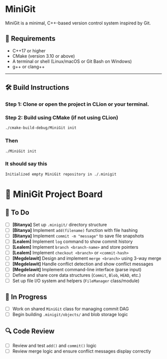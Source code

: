# MiniGit

MiniGit is a minimal, C++-based version control system inspired by Git.

## 🔧 Requirements

- C++17 or higher
- CMake (version 3.10 or above)
- A terminal or shell (Linux/macOS or Git Bash on Windows)
- g++ or clang++

---

## 🛠️ Build Instructions

### Step 1: Clone or open the project in CLion or your terminal.

### Step 2: Build using CMake (if not using CLion)

```bash
./cmake-build-debug/MiniGit init
```
### Then
```bash
./MiniGit init
```
### It should say this 
```bash
Initialized empty MiniGit repository in ./.minigit
```





# 🧩 MiniGit Project Board

## 📌 To Do
- [ ] **[Bitanya]** Set up `.minigit/` directory structure
- [ ] **[Bitanya]** Implement `add(filename)` function with file hashing
- [ ] **[Bitanya]** Implement `commit -m "message"` to save file snapshots
- [ ] **[Lealem]** Implement `log` command to show commit history
- [ ] **[Lealem]** Implement `branch <branch-name>` and store pointers
- [ ] **[Lealem]** Implement `checkout <branch>` or `<commit-hash>`
- [ ] **[Megdelawit]** Design and implement `merge <branch>` using 3-way merge
- [ ] **[Megdelawit]** Handle conflict detection and show conflict messages
- [ ] **[Megdelawit]** Implement command-line interface (parse input)
- [ ] Define and share core data structures (`Commit`, `Blob`, `HEAD`, etc.)
- [ ] Set up file I/O system and helpers (`FileManager` class/module)

## 🚧 In Progress
- [ ] Work on shared `MiniGit` class for managing commit DAG
- [ ] Begin building `.minigit/objects/` and blob storage logic

## 🔍 Code Review
- [ ] Review and test `add()` and `commit()` logic
- [ ] Review merge logic and ensure conflict messages display correctly
